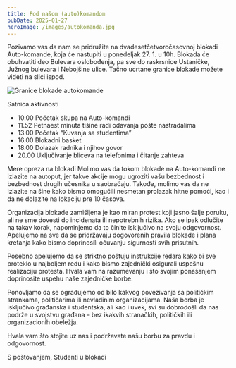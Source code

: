 ```yaml
---
title: Pod našom (auto)komandom
pubDate: 2025-01-27
heroImage: /images/autokomanda.jpg
---
```


Pozivamo vas da nam se pridružite na dvadesetčetvoročasovnoj blokadi Auto-komande, koja će nastupiti u ponedeljak 27. 1. u 10h. Blokada će obuhvatiti deo Bulevara oslobođenja, pa sve do raskrsnice Ustaničke, Južnog bulevara i Nebojšine ulice. Tačno ucrtane granice blokade možete videti na slici ispod.

![Granice blokade autokomande](/images/autokomanda-granice.png)

Satnica aktivnosti
- 10.00 Početak skupa na Auto-komandi
- 11.52 Petnaest minuta tišine radi odavanja pošte nastradalima
- 13.00 Početak “Kuvanja sa studentima”
- 16.00 Blokadni basket
- 18.00 Dolazak radnika i njihov govor
- 20.00 Uključivanje bliceva na telefonima i čitanje zahteva

Mere opreza na blokadi
Molimo vas da tokom blokade na Auto-komandi ne izlazite na autoput, jer takve akcije mogu ugroziti vašu bezbednost i bezbednost drugih učesnika u saobraćaju. Takođe, molimo vas da ne izlazite na šine kako bismo omogućili nesmetan prolazak hitne pomoći, kao i da ne dolazite na lokaciju pre 10 časova.

Organizacija blokade zamišljena je kao miran protest koji jasno šalje poruku, ali ne sme dovesti do incidenata ili nepotrebnih rizika. Ako se ipak odlučite na takav korak, napominjemo da to činite isključivo na svoju odgovornost. Apelujemo na sve da se pridržavaju dogovorenih pravila blokade i plana kretanja kako bismo doprinosili očuvanju sigurnosti svih prisutnih.

Posebno apelujemo da se striktno poštuju instrukcije redara kako bi sve proteklo u najboljem redu i kako bismo zajednički osigurali uspešnu realizaciju protesta. Hvala vam na razumevanju i što svojim ponašanjem doprinosite uspehu naše zajedničke borbe.

Ponovljamo da se ograđujemo od bilo kakvog povezivanja sa političkim strankama, političarima ili nevladinim organizacijama. Naša borba je isključivo građanska i studentska, ali kao i uvek, svi su dobrodošli da nas podrže u svojstvu građana – bez ikakvih stranačkih, političkih ili organizacionih obeležja.

Hvala vam što stojite uz nas i podržavate našu borbu za pravdu i odgovornost.

S poštovanjem,
Studenti u blokadi
